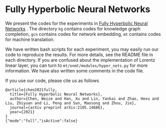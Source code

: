 # Fully Hyperbolic Neural Networks


We present the codes for the experiments in [Fully Hyperbolic Neural Networks](https://arxiv.org/abs/2105.14686) . The directory `kg` contains codes for knowledge graph completion, `gcn` contains codes for network embedding, `mt` contains codes for machine translation. 

We have written bash scripts for each experiment, you may easily run our code to reproduce the results. For more details, see the README file in each directory. If you are confused about the implementation of Lorentz linear layer, you can turn to `mt/onmt/modules/hyper_nets.py` for more information. We have also written some comments in the code file.

If you use our code, please cite us as follows
```
@article{chen2021fully,
  title={Fully Hyperbolic Neural Networks},
  author={Chen, Weize and Han, Xu and Lin, Yankai and Zhao, Hexu and Liu, Zhiyuan and Li, Peng and Sun, Maosong and Zhou, Jie},
  journal={arXiv preprint arXiv:2105.14686},
  year={2021}
}
{"mode":"full","isActive":false}
```
